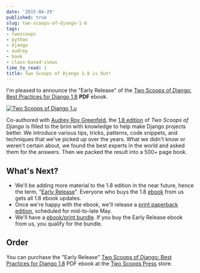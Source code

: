 ```yaml
---
date: '2015-04-29'
published: true
slug: two-scoops-of-django-1-8
tags:
- twoscoops
- python
- django
- audrey
- book
- class-based-views
time_to_read: 1
title: Two Scoops of Django 1.8 is Out!
---
```


I'm pleased to announce the "Early Release" of the [Two Scoops of
Django: Best Practices for Django
1.8](https://roygreenfeld.com/products/two-scoops-of-django-1-8)
**PDF** ebook.

[![Two Scoops of Django 1.u](images/two-scoops-1.8-ebook-S.jpg)](https://roygreenfeld.com/products/two-scoops-of-django-1-8)

Co-authored with [Audrey Roy Greenfeld](audrey.roygreenfeld.com),
the [1.8
edition](https://roygreenfeld.com/products/two-scoops-of-django-1-8) of
*Two Scoops of Django* is filled to the brim with knowledge to help make
Django projects better. We introduce various tips, tricks, patterns,
code snippets, and techniques that we've picked up over the years. What
we didn't know or weren't certain about, we found the best experts in
the world and asked them for the answers. Then we packed the result into
a 500+ page book.

## What's Next?

-   We'll be adding more material to the 1.8 edition in the near
    future, hence the term, "[Early
    Release](https://roygreenfeld.com/pages/two-scoops-of-django-1-8-faq#what-does-early-release-mean)".
    Everyone who buys the 1.8
    [ebook](https://roygreenfeld.com/products/two-scoops-of-django-1-8)
    from us gets all 1.8 ebook updates.
-   Once we're happy with the ebook, we'll release a [print paperback
    edition](https://roygreenfeld.com/pages/two-scoops-of-django-1-8-faq#what-formats),
    scheduled for mid-to-late May.
-   We'll have a [ebook/print
    bundle](https://roygreenfeld.com/pages/two-scoops-of-django-1-8-faq#will-there-be-a-bundle).
    If you buy the Early Release ebook from us, you qualify for the
    bundle.

## Order

You can purchase the "Early Release" [Two Scoops of Django: Best
Practices for Django
1.8](https://roygreenfeld.com/products/two-scoops-of-django-1-8) PDF
ebook at the [Two Scoops
Press](https://roygreenfeld.com/products/two-scoops-of-django-1-8)
store.
